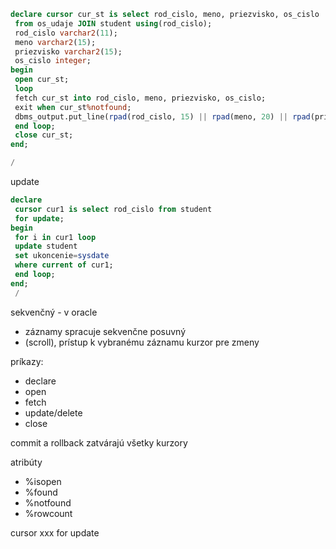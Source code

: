 ```sql   
declare cursor cur_st is select rod_cislo, meno, priezvisko, os_cislo
 from os_udaje JOIN student using(rod_cislo);
 rod_cislo varchar2(11);
 meno varchar2(15);
 priezvisko varchar2(15);
 os_cislo integer; 
begin
 open cur_st;
 loop
 fetch cur_st into rod_cislo, meno, priezvisko, os_cislo;
 exit when cur_st%notfound;
 dbms_output.put_line(rpad(rod_cislo, 15) || rpad(meno, 20) || rpad(priezvisko, 20) || os_cislo);
 end loop;
 close cur_st;
end;

/
```

update
```sql
declare
 cursor cur1 is select rod_cislo from student
 for update;
begin
 for i in cur1 loop
 update student
 set ukoncenie=sysdate
 where current of cur1;
 end loop;
end;
 /
```

sekvenčný - v oracle
- záznamy spracuje sekvenčne
posuvný
- (scroll), prístup k vybranému záznamu
kurzor pre zmeny

príkazy:
- declare
- open
- fetch
- update/delete
- close

commit a rollback zatvárajú všetky kurzory

atribúty
- %isopen
- %found
- %notfound
- %rowcount

cursor xxx for update